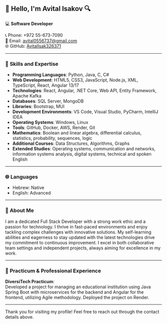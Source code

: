 
## 👋 Hello, I'm Avital Isakov 🔍  
💻 **Software Developer**

📞 Phone: +972 55-673-7090  
📧 Email: [avital0556737@gmail.com](mailto:avital0556737@gmail.com)  
🌐 GitHub: [AvitalIsak326371](https://github.com/AvitalIsak326371)

---

### 🔧 **Skills and Expertise**
- **Programming Languages**: Python, Java, C, C#
- **Web Development**: HTML5, CSS3, JavaScript, Node.js, XML, TypeScript, React, Angular 13/17
- **Technologies**: React, Angular, .NET Core, Web API, Entity Framework, Apache Kafka
- **Databases**: SQL Server, MongoDB
- **Libraries**: Bootstrap, MUI
- **Development Environments**: VS Code, Visual Studio, PyCharm, IntelliJ IDEA
- **Operating Systems**: Windows, Linux
- **Tools**: GitHub, Docker, AWS, Render, Git
- **Mathematics**: Boolean and linear algebra, differential calculus, statistics, probability, sequences, logic
- **Additional Courses**: Data Structures, Algorithms, Graphs
- **Extended Studies**: Operating systems, communication and networks, information systems analysis, digital systems, technical and spoken English

---

### 🌐 **Languages**
- Hebrew: Native  
- English: Advanced  

---

### 🌟 **About Me**  
I am a dedicated Full Stack Developer with a strong work ethic and a passion for technology. I thrive in fast-paced environments and enjoy tackling complex challenges with innovative solutions. My self-learning abilities and eagerness to stay updated with the latest technologies drive my commitment to continuous improvement. I excel in both collaborative team settings and independent projects, always aiming for excellence in my work.

---

### 🚀 **Practicum & Professional Experience**
**DiversiTech Practicum**:  
Developed a project for managing an educational institution using Java Spring Boot with microservices for the backend and Angular for the frontend, utilizing Agile methodology. Deployed the project on Render.

---

Thank you for visiting my profile! Feel free to reach out through the contact details above.
